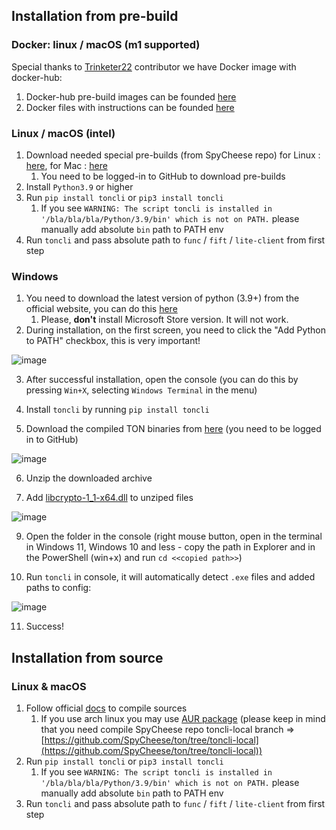 ## Installation from pre-build

### Docker: linux / macOS (m1 supported)

Special thanks to [Trinketer22](https://github.com/Trinketer22/) contributor we have Docker image with docker-hub:

1. Docker-hub pre-build images can be founded [here](https://hub.docker.com/r/trinketer22/func_docker/)
2. Docker files with instructions can be founded [here](https://github.com/Trinketer22/func_docker)

### Linux / macOS (intel)

1. Download needed special pre-builds (from SpyCheese repo) for
   Linux : [here](https://github.com/SpyCheese/ton/actions/runs/3176936192), for
   Mac : [here](https://github.com/SpyCheese/ton/actions/runs/3176936191)
    1. You need to be logged-in to GitHub to download pre-builds
2. Install `Python3.9` or higher
3. Run `pip install toncli` or `pip3 install toncli`
    1. If you see `WARNING: The script toncli is installed in '/bla/bla/bla/Python/3.9/bin' which is not on PATH.`
       please manually add absolute `bin` path to PATH env
4. Run `toncli` and pass absolute path to `func` / `fift` / `lite-client` from first step

### Windows

1. You need to download the latest version of python (3.9+) from the official website, you can do
   this [here](https://www.python.org/downloads/)
    1. Please, **don't** install Microsoft Store version. It will not work.
2. During installation, on the first screen, you need to click the "Add Python to PATH" checkbox, this is very
   important!

![image](https://user-images.githubusercontent.com/19264196/160259049-8ed99862-a765-4653-84cb-b6818c0aa0b3.png)

3. After successful installation, open the console (you can do this by pressing `Win+X`, selecting `Windows Terminal` in
   the menu)

4. Install `toncli` by running `pip install toncli`

5. Download the compiled TON binaries from [here](https://github.com/SpyCheese/ton/actions/runs/3176936196) (you need to
   be logged in to GitHub)

![image](https://user-images.githubusercontent.com/19264196/160259203-07fd0e26-9b8e-4aff-b4f0-8e4e6f871088.png)

6. Unzip the downloaded archive

7. Add [libcrypto-1_1-x64.dll](https://disk.yandex.ru/d/BJk7WPwr_JT0fw) to unziped files

![image](https://user-images.githubusercontent.com/19264196/160259288-3af468d7-74ac-45cb-9001-9f2604cf4119.png)

9. Open the folder in the console (right mouse button, open in the terminal in Windows 11, Windows 10 and less - copy
   the path in Explorer and in the PowerShell (win+x) and run `cd <<copied path>>`)

10. Run `toncli` in console, it will automatically detect `.exe` files and added paths to config:

![image](https://user-images.githubusercontent.com/19264196/160259355-dacc0234-f8b7-4b9e-b1cd-8a5d6df0712a.png)

11. Success!

## Installation from source

### Linux & macOS

1. Follow official [docs](https://ton.org/docs/#/compile) to compile sources
    1. If you use arch linux you may use [AUR package](https://aur.archlinux.org/packages/ton-git) (please keep in mind
       that you need compile SpyCheese repo toncli-local branch
       => [https://github.com/SpyCheese/ton/tree/toncli-local](https://github.com/SpyCheese/ton/tree/toncli-local))
2. Run `pip install toncli` or `pip3 install toncli`
    1. If you see `WARNING: The script toncli is installed in '/bla/bla/bla/Python/3.9/bin' which is not on PATH.`
       please manually add absolute `bin` path to PATH env
3. Run `toncli` and pass absolute path to `func` / `fift` / `lite-client` from first step


